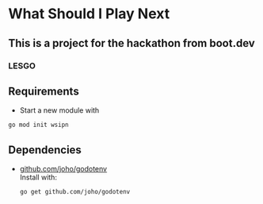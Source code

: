# What Should I Play Next

## This is a project for the hackathon from boot.dev
### LESGO


## Requirements
- Start a new module with
```sh
go mod init wsipn
```


## Dependencies

- [github.com/joho/godotenv](https://github.com/joho/godotenv)  
    Install with:
    ```sh
    go get github.com/joho/godotenv
    ```